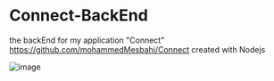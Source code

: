 # Connect-BackEnd
the backEnd for my application "Connect" https://github.com/mohammedMesbahi/Connect
created with Nodejs

![image](https://user-images.githubusercontent.com/116631139/231906180-449b2f17-b169-41b9-95d6-a614ba51e025.png)

